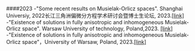 ####2023
-"Some recent results on Musielak-Orlicz spaces". Shanghai Universiy, 2022长江三角洲偏微分方程学术研讨会暨博士生论坛, 2023.[[link]](https://scicol.shu.edu.cn/info/1008/12354.htm)\
-"Existence of solutions in fully anisotropic and inhomogeneous Musielak-Orlicz space". Warsaw University of technology, Poland,2023. [[link]](https://pages.mini.pw.edu.pl/~osemrrcz/)\
-"Existence of solutions in fully anisotropic and inhomogeneous Musielak-Orlicz space"，University of  Warsaw, Poland, 2023.[[link]](https://www.mimuw.edu.pl/~ichlebicka/nonstandard-winter-day-2023.html)
